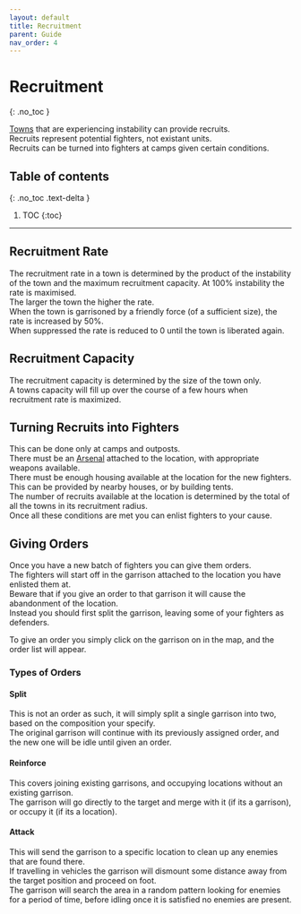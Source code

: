 ```yaml
---
layout: default
title: Recruitment
parent: Guide
nav_order: 4
---
```


# Recruitment
{: .no_toc }

[Towns](towns) that are experiencing instability can provide recruits.  
Recruits represent potential fighters, not existant units.  
Recruits can be turned into fighters at camps given certain conditions.  

## Table of contents
{: .no_toc .text-delta }

1. TOC
{:toc}

---

## Recruitment Rate

The recruitment rate in a town is determined by the product of the instability of the town and the maximum recruitment capacity.
At 100% instability the rate is maximised.  
The larger the town the higher the rate.  
When the town is garrisoned by a friendly force (of a sufficient size), the rate is increased by 50%.  
When suppressed the rate is reduced to 0 until the town is liberated again.  

## Recruitment Capacity

The recruitment capacity is determined by the size of the town only.  
A towns capacity will fill up over the course of a few hours when recruitment rate is maximized.  

## Turning Recruits into Fighters

This can be done only at camps and outposts.  
There must be an [Arsenal](the-arsenal) attached to the location, with appropriate weapons available.  
There must be enough housing available at the location for the new fighters. This can be provided by nearby houses, or by building tents.  
The number of recruits available at the location is determined by the total of all the towns in its recruitment radius.  
Once all these conditions are met you can enlist fighters to your cause.  

## Giving Orders

Once you have a new batch of fighters you can give them orders.  
The fighters will start off in the garrison attached to the location you have enlisted them at.  
Beware that if you give an order to that garrison it will cause the abandonment of the location.  
Instead you should first split the garrison, leaving some of your fighters as defenders.  

To give an order you simply click on the garrison on in the map, and the order list will appear.  

### Types of Orders

#### Split
This is not an order as such, it will simply split a single garrison into two, based on the composition your specify.  
The original garrison will continue with its previously assigned order, and the new one will be idle until given an order.  

#### Reinforce
This covers joining existing garrisons, and occupying locations without an existing garrison.  
The garrison will go directly to the target and merge with it (if its a garrison), or occupy it (if its a location).  

#### Attack
This will send the garrison to a specific location to clean up any enemies that are found there.  
If travelling in vehicles the garrison will dismount some distance away from the target position and proceed on foot.  
The garrison will search the area in a random pattern looking for enemies for a period of time, before idling once it is satisfied no enemies are present.  
